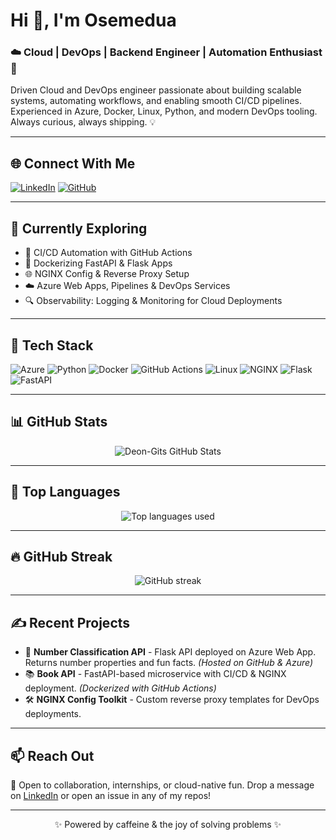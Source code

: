 # Hi 👋, I'm Osemedua

### ☁️ Cloud | DevOps | Backend Engineer | Automation Enthusiast 🚀

Driven Cloud and DevOps engineer passionate about building scalable systems, automating workflows, and enabling smooth CI/CD pipelines. Experienced in Azure, Docker, Linux, Python, and modern DevOps tooling. Always curious, always shipping. 💡

---

## 🌐 Connect With Me

[![LinkedIn](https://img.shields.io/badge/LinkedIn-0077B5?style=flat&logo=linkedin&logoColor=white)](https://www.linkedin.com/in/deon-gits)
[![GitHub](https://img.shields.io/badge/GitHub-181717?style=flat&logo=github&logoColor=white)](https://github.com/Deon-Gits)

---

## 🧠 Currently Exploring

- 🔄 CI/CD Automation with GitHub Actions
- 🐳 Dockerizing FastAPI & Flask Apps
- 🌐 NGINX Config & Reverse Proxy Setup
- ☁️ Azure Web Apps, Pipelines & DevOps Services
- 🔍 Observability: Logging & Monitoring for Cloud Deployments

---

## 🔧 Tech Stack

![Azure](https://img.shields.io/badge/Azure-0078D4?style=flat&logo=microsoft-azure&logoColor=white)
![Python](https://img.shields.io/badge/Python-3776AB?style=flat&logo=python&logoColor=white)
![Docker](https://img.shields.io/badge/Docker-2496ED?style=flat&logo=docker&logoColor=white)
![GitHub Actions](https://img.shields.io/badge/GitHub_Actions-2088FF?style=flat&logo=github-actions&logoColor=white)
![Linux](https://img.shields.io/badge/Linux-FCC624?style=flat&logo=linux&logoColor=black)
![NGINX](https://img.shields.io/badge/NGINX-009639?style=flat&logo=nginx&logoColor=white)
![Flask](https://img.shields.io/badge/Flask-000000?style=flat&logo=flask&logoColor=white)
![FastAPI](https://img.shields.io/badge/FastAPI-009688?style=flat&logo=fastapi&logoColor=white)

---

## 📊 GitHub Stats

<p align="center">
  <img src="https://github-readme-stats.vercel.app/api?username=Deon-Gits&show_icons=true&theme=tokyonight" alt="Deon-Gits GitHub Stats" />
</p>

---

## 📌 Top Languages

<p align="center">
  <img src="https://github-readme-stats.vercel.app/api/top-langs/?username=Deon-Gits&layout=compact&theme=tokyonight" alt="Top languages used" />
</p>

---

## 🔥 GitHub Streak

<p align="center">
  <img src="https://github-readme-streak-stats.herokuapp.com/?user=Deon-Gits&theme=tokyonight" alt="GitHub streak" />
</p>

---

## ✍️ Recent Projects

- 🔢 **Number Classification API** - Flask API deployed on Azure Web App. Returns number properties and fun facts. *(Hosted on GitHub & Azure)*
- 📚 **Book API** - FastAPI-based microservice with CI/CD & NGINX deployment. *(Dockerized with GitHub Actions)*
- 🛠️ **NGINX Config Toolkit** - Custom reverse proxy templates for DevOps deployments.

---

## 📫 Reach Out

💬 Open to collaboration, internships, or cloud-native fun. Drop a message on [LinkedIn](https://www.linkedin.com/in/osemedua-umunna) or open an issue in any of my repos!

---

<p align="center">✨ Powered by caffeine & the joy of solving problems ✨</p>

